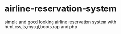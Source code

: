 # airline-reservation-system
simple and good looking airline reservation system with html,css,js,mysql,bootstrap and php
